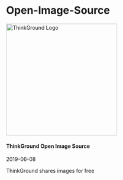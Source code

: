# Open-Image-Source

<img src="https://thinkground.org/wp-content/uploads/2019/04/190410_thinkground-logo-with-text.png?w=864&ssl=1" alt="ThinkGround Logo" width=300>

<h4>ThinkGround Open Image Source</h4>

<p> 2019-06-08 </p>

<p> ThinkGround shares images for free</p>
